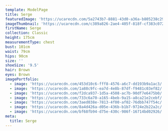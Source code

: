 ```yaml
---
template: ModelPage
title: Serge
featuredImage: 'https://ucarecdn.com/5a2743b7-8881-43d0-a36a-b805238c29b5/'
imageThumbnail: 'https://ucarecdn.com/c389a826-2ae4-405f-818f-cf383c0729d0/'
firstName: Serge
collection: Classic
height: 175cm
measurementType: chest
bust: 101cm
waist: 79cm
hips: 90cm
size: ''
shoeSize: '9.5'
hair: Brown
eyes: Brown
imagePortfolio:
  - image: 'https://ucarecdn.com/453d10c6-fff8-4576-a6c7-dd193b9a1ac3/'
  - image: 'https://ucarecdn.com/1a88c9fc-ea7d-4e8b-87df-f9481c03ef82/'
  - image: 'https://ucarecdn.com/f2dca937-1d5a-4508-ac7b-90df7e6475b0/'
  - image: 'https://ucarecdn.com/733c6a70-a165-4beb-9a15-a8ca21e2cebf/'
  - image: 'https://ucarecdn.com/3aed038e-7813-4f00-af02-76dbb747f54c/'
  - image: 'https://ucarecdn.com/8a4d426a-d05e-436b-b1b7-9724e2b22a2c/'
  - image: 'https://ucarecdn.com/bf68fb94-d75e-430c-986f-16714bd02926/'
meta:
  title: Serge
---
```


